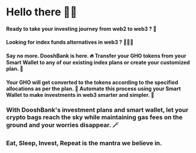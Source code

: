 # Hello there 👋🏼

#### Ready to take your investing journey from web2 to web3 ? 🤑
#### Looking for index funds alternatives in web3 ? 👨🏻‍💻
#### Say no more. DooshBank is here. 🔥 Transfer your GHO tokens from your Smart Wallet to any of our existing index plans or create your customized plan. 💸
#### Your GHO will get converted to the tokens according to the specified allocations as per the plan. 🚀 Automate this process using your Smart Wallet to make investments in web3 smarter and simpler. 🦾

### With DooshBank's investment plans and smart wallet, let your crypto bags reach the sky while maintaining gas fees on the ground and your worries disappear. 🪄
### Eat, Sleep, Invest, Repeat is the mantra we believe in.
